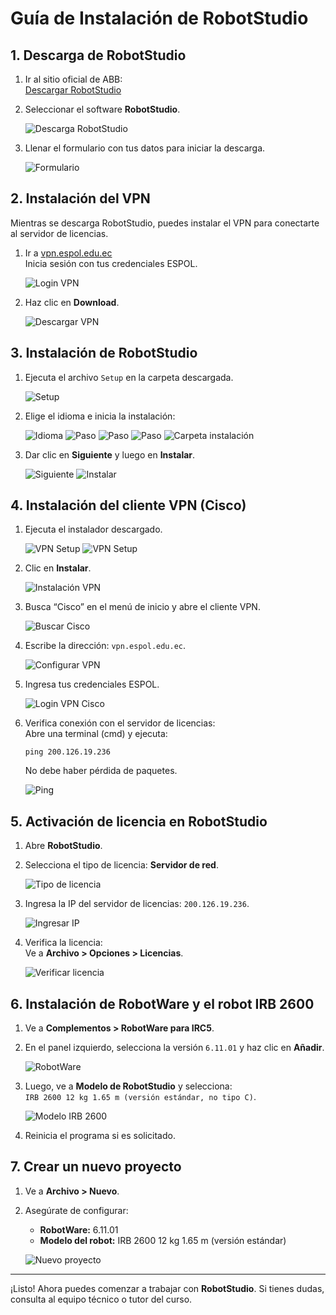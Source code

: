 # Guía de Instalación de RobotStudio

## 1. Descarga de RobotStudio

1. Ir al sitio oficial de ABB:  
    [Descargar RobotStudio](https://new.abb.com/products/robotics/es/software-y-digital/descargas-de-software)

2. Seleccionar el software **RobotStudio**.

   ![Descarga RobotStudio](https://github.com/user-attachments/assets/c7d2ca2f-5017-419b-8f9d-e9fcf442cf3b)

3. Llenar el formulario con tus datos para iniciar la descarga.

   ![Formulario](https://github.com/user-attachments/assets/75bf66be-f7e4-4a08-a41c-f19085d245d0)

## 2. Instalación del VPN

Mientras se descarga RobotStudio, puedes instalar el VPN para conectarte al servidor de licencias.

1. Ir a  [vpn.espol.edu.ec](https://vpn.espol.edu.ec)  
   Inicia sesión con tus credenciales ESPOL.

   ![Login VPN](https://github.com/user-attachments/assets/a38f6591-eafe-4ad4-b638-9ff7675b2ea4)

2. Haz clic en **Download**.

   ![Descargar VPN](https://github.com/user-attachments/assets/0d8ba164-4bf9-43d8-a3ae-fdd13d40501a)

## 3. Instalación de RobotStudio

1. Ejecuta el archivo `Setup` en la carpeta descargada.

   ![Setup](https://github.com/user-attachments/assets/4e521021-618b-4584-ba03-f61a7b822e20)

2. Elige el idioma e inicia la instalación:

   ![Idioma](https://github.com/user-attachments/assets/7931ee6d-0e09-4f3e-9832-a8b66b3b697c)
   ![Paso](https://github.com/user-attachments/assets/e597e0e0-93e3-4293-86d1-0fc4aa2489eb)
   ![Paso](https://github.com/user-attachments/assets/a4062ca9-0be7-4048-a5bb-7c800514e664)
   ![Paso](https://github.com/user-attachments/assets/a10130ef-d616-4d7d-b63d-2ed043bd582c)
   ![Carpeta instalación](https://github.com/user-attachments/assets/5277a317-783c-4a85-a30f-d499b4b96ca7)

3. Dar clic en **Siguiente** y luego en **Instalar**.

   ![Siguiente](https://github.com/user-attachments/assets/8cd2138f-c50b-4f46-a697-be54c7f7607f)
   ![Instalar](https://github.com/user-attachments/assets/cc374f72-84d6-4a56-a22a-6522a0c9cfcf)

## 4. Instalación del cliente VPN (Cisco)

1. Ejecuta el instalador descargado.

   ![VPN Setup](https://github.com/user-attachments/assets/660edad4-d6f1-48e5-a580-017b066e37c9)
   ![VPN Setup](https://github.com/user-attachments/assets/84ab538e-51b0-4d33-9b89-b28c17c3efd7)

2. Clic en **Instalar**.

   ![Instalación VPN](https://github.com/user-attachments/assets/4939d31f-e592-4741-a54d-a37facab43b5)

3. Busca “Cisco” en el menú de inicio y abre el cliente VPN.

   ![Buscar Cisco](https://github.com/user-attachments/assets/575b99b4-adfa-49d6-911b-d0fca942eed4)

4. Escribe la dirección: `vpn.espol.edu.ec`.

   ![Configurar VPN](https://github.com/user-attachments/assets/aa4024a0-9cc3-466a-94c2-d133231a14fb)

5. Ingresa tus credenciales ESPOL.

   ![Login VPN Cisco](https://github.com/user-attachments/assets/be70961b-0794-4930-b1a1-0d30300d749a)

6. Verifica conexión con el servidor de licencias:  
   Abre una terminal (cmd) y ejecuta:

   ```
   ping 200.126.19.236
   ```

   No debe haber pérdida de paquetes.

   ![Ping](https://github.com/user-attachments/assets/ed52bf41-4314-4a41-9241-777259b89e52)

## 5. Activación de licencia en RobotStudio

1. Abre **RobotStudio**.

2. Selecciona el tipo de licencia: **Servidor de red**.

   ![Tipo de licencia](https://github.com/user-attachments/assets/12796cb2-a906-4e79-a8cc-1f705e680e2a)

3. Ingresa la IP del servidor de licencias: `200.126.19.236`.

   ![Ingresar IP](https://github.com/user-attachments/assets/0196e356-ca0a-4333-9cb3-58e427bda51f)

4. Verifica la licencia:  
   Ve a **Archivo > Opciones > Licencias**.

   ![Verificar licencia](https://github.com/user-attachments/assets/3114a1cb-0dd5-43de-a7de-3ddd7d04e084)

## 6. Instalación de RobotWare y el robot IRB 2600

1. Ve a **Complementos > RobotWare para IRC5**.

2. En el panel izquierdo, selecciona la versión `6.11.01` y haz clic en **Añadir**.

   ![RobotWare](https://github.com/user-attachments/assets/6b58c872-e845-471c-9484-570bd1ed33e8)

3. Luego, ve a **Modelo de RobotStudio** y selecciona:  
   `IRB 2600 12 kg 1.65 m (versión estándar, no tipo C)`.

   ![Modelo IRB 2600](https://github.com/user-attachments/assets/ad855e64-d9ad-4f0f-8bed-6ca96bba5ce1)

4. Reinicia el programa si es solicitado.

## 7. Crear un nuevo proyecto

1. Ve a **Archivo > Nuevo**.

2. Asegúrate de configurar:

   - **RobotWare:** 6.11.01  
   - **Modelo del robot:** IRB 2600 12 kg 1.65 m (versión estándar)

   ![Nuevo proyecto](https://github.com/user-attachments/assets/f4dcdcb1-db13-41dd-bffe-f3beb6e03c04)

---

¡Listo! Ahora puedes comenzar a trabajar con **RobotStudio**. Si tienes dudas, consulta al equipo técnico o tutor del curso.
